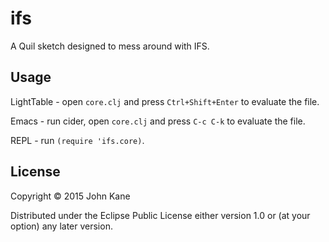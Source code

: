 # ifs

A Quil sketch designed to mess around with IFS.

## Usage

LightTable - open `core.clj` and press `Ctrl+Shift+Enter` to evaluate the file.

Emacs - run cider, open `core.clj` and press `C-c C-k` to evaluate the file.

REPL - run `(require 'ifs.core)`.

## License

Copyright © 2015 John Kane

Distributed under the Eclipse Public License either version 1.0 or (at
your option) any later version.
